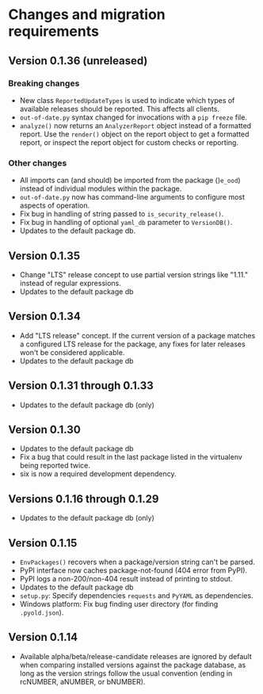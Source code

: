 # Changes and migration requirements

## Version 0.1.36 (unreleased)

### Breaking changes

* New class `ReportedUpdateTypes` is used to indicate which types of available
  releases should be reported.  This affects all clients.
* `out-of-date.py` syntax changed for invocations with a `pip freeze`
  file.
* `analyze()` now returns an `AnalyzerReport` object instead of a formatted
  report.  Use the `render()` object on the report object to get a formatted
  report, or inspect the report object for custom checks or reporting.

### Other changes

* All imports can (and should) be imported from the package ()`e_ood`) instead
  of individual modules within the package.
* `out-of-date.py` now has command-line arguments to configure most aspects
  of operation.
* Fix bug in handling of string passed to `is_security_release()`.
* Fix bug in handling of optional `yaml_db` parameter to `VersionDB()`.
* Updates to the default package db.

## Version 0.1.35

* Change "LTS" release concept to use partial version strings like "1.11."
  instead of regular expressions.
* Updates to the default package db

## Version 0.1.34

* Add "LTS release" concept.  If the current version of a package matches a
  configured LTS release for the package, any fixes for later releases won't
  be considered applicable.
* Updates to the default package db

## Version 0.1.31 through 0.1.33

* Updates to the default package db (only)

## Version 0.1.30

* Updates to the default package db
* Fix a bug that could result in the last package listed in the virtualenv
  being reported twice.
* six is now a required development dependency.

## Versions 0.1.16 through 0.1.29

* Updates to the default package db (only)

## Version 0.1.15

* `EnvPackages()` recovers when a package/version string can't be parsed.
* PyPI interface now caches package-not-found (404 error from PyPI).
* PyPI logs a non-200/non-404 result instead of printing to stdout.
* Updates to the default package db
* `setup.py`: Specify dependencies `requests` and `PyYAML` as dependencies.
* Windows platform: Fix bug finding user directory (for finding `.pyold.json`).

## Version 0.1.14

* Available alpha/beta/release-candidate releases are ignored by default when
  comparing installed versions against the package database, as long as the
  version strings follow the usual convention (ending in rcNUMBER, aNUMBER,
  or bNUMBER).
